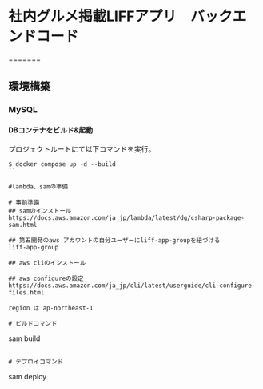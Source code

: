 # 社内グルメ掲載LIFFアプリ　バックエンドコード

=======
## 環境構築
### MySQL
#### DBコンテナをビルド&起動
プロジェクトルートにて以下コマンドを実行。
```
$ docker compose up -d --build
``

#lambda、samの準備

# 事前準備 
## samのインストール
https://docs.aws.amazon.com/ja_jp/lambda/latest/dg/csharp-package-sam.html

## 第五開発のaws アカウントの自分ユーザーにliff-app-groupを紐づける
liff-app-group

## aws cliのインストール

## aws configureの設定
https://docs.aws.amazon.com/ja_jp/cli/latest/userguide/cli-configure-files.html

region は ap-northeast-1

# ビルドコマンド
```
sam build
```

# デプロイコマンド
```
sam deploy
```